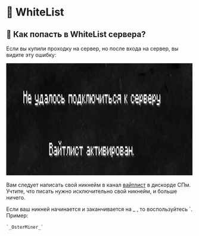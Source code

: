 # 📄 WhiteList
## :envelope_with_arrow: Как попасть в WhiteList сервера?

Если вы купили проходку на сервер, но после входа на сервер, вы видите эту ошибку:

<img src="/faq/image/1750700198190.png" width="500" height="300">

Вам следует написать свой никнейм в канал [вайтлист](https://discord.com/channels/502396222963843072/1327652697096192060) в дискорде СПм.
Учтите, что писать нужно исключительно свой никнейм, и больше ничего.

Если ваш никней начинается и заканчивается на _ , то воспользуйтесь `. Пример: 
```
`_OsterMiner_`
```